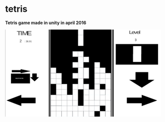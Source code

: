 # tetris
**Tetris game made in unity in april 2016**

![alt text](https://github.com/Getriax/tetris/blob/master/redme/game.PNG)
